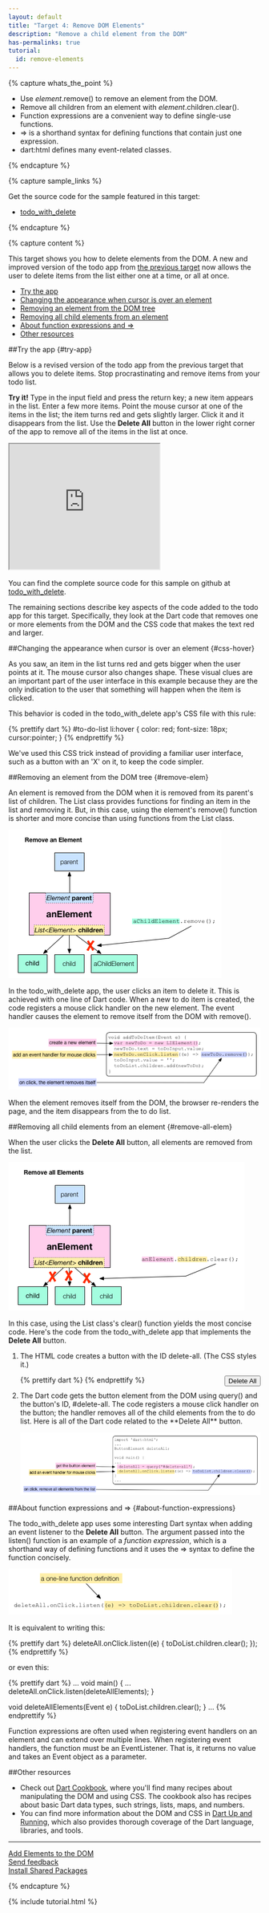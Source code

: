 ```yaml
---
layout: default
title: "Target 4: Remove DOM Elements"
description: "Remove a child element from the DOM"
has-permalinks: true
tutorial:
  id: remove-elements
---
```


{% capture whats_the_point %}

* Use _element_.remove() to remove an element from the DOM.
* Remove all children from an element with _element_.children.clear().
* Function expressions are a convenient way to define single-use functions.
* => is a shorthand syntax for defining functions that contain just one
expression.
* dart:html defines many event-related classes.

{% endcapture %}

{% capture sample_links %}

<p>
Get the source code for the sample featured in this target:</p>

<ul>
  <li>
    <a href="https://github.com/dart-lang/dart-tutorials-samples/tree/master/web/target04/todo_with_delete"
       target="_blank">todo_with_delete</a>
  </li>
</ul>

{% endcapture %}

{% capture content %}

This target shows you how to delete elements from the DOM.
A new and improved version of the todo app from
[the previous target](/docs/tutorials/add-elements/)
now allows the user to delete items from the list
either one at a time, or all at once.

* [Try the app](#try-app)
* [Changing the appearance when cursor is over an element](#css-hover)
* [Removing an element from the DOM tree](#remove-elem)
* [Removing all child elements from an element](#remove-all-elem)
* [About function expressions and =>](#about-function-expressions)
* [Other resources](#other-resources)

##Try the app {#try-app}

Below is a revised version
of the todo app from the previous target
that allows you to delete items.
Stop procrastinating and remove items from your todo list.

**Try it!**
Type in the input field and press the return key;
a new item appears in the list.
Enter a few more items.
Point the mouse cursor at one of the items in the list;
the item turns red and gets slightly larger.
Click it and it disappears from the list.
Use the **Delete All** button in the lower right corner of the app
to remove all of the items in the list at once.

<iframe class="running-app-frame"
        style="height:250px;width:300px;"
        src="http://dart-lang.github.com/dart-tutorials-samples/web/target04/todo_with_delete/web/todo_with_delete.html">
</iframe>

You can find the complete source code for this sample on github at
<a href="https://github.com/dart-lang/dart-tutorials-samples/tree/master/web/target04/todo_with_delete"
target="_blank">todo_with_delete</a>.

The remaining sections describe
key aspects of the code 
added to the todo app for this target.
Specifically, they look at
the Dart code that removes one or more elements from the DOM
and the CSS code that makes the text red and larger.

##Changing the appearance when cursor is over an element {#css-hover}

As you saw, an item in the list turns red and gets bigger
when the user points at it.
The mouse cursor also changes shape.
These visual clues are an important part of the user interface
in this example because they are the only indication to the user
that something will happen when the item is clicked.

This behavior is coded in the todo_with_delete app's CSS file with this rule:

{% prettify dart %}
#to-do-list li:hover {
  color: red;
  font-size: 18px;
  cursor:pointer;
}
{% endprettify %}

We've used this CSS trick
instead of providing a familiar user interface,
such as a button with an 'X' on it,
to keep the code simpler.

##Removing an element from the DOM tree {#remove-elem}

An element is removed from
the DOM when it is removed from its parent's list of children.
The List class provides functions for finding an item in the list
and removing it.
But, in this case,
using the element's remove() function
is shorter and more concise than
using functions from the List class.

![Use element.remove() to remove an element from the DOM](images/remove-element.png)

In the todo_with_delete app,
the user clicks an item to delete it.
This is achieved with one line of Dart code.
When a new to do item is created,
the code registers a mouse click handler on the new element.
The event handler causes the element to remove itself from the DOM
with remove().

![Registering an event handler to delete an item](images/remove-element-code.png)

When the element removes itself from the DOM,
the browser re-renders the page,
and the item disappears from the to do list.

##Removing all child elements from an element {#remove-all-elem}

When the user clicks the **Delete All** button,
all elements are removed from the list.

![Use element.children.clear() to remove all of an element's children](images/remove-all-elements.png)

In this case, using the List class's clear() function
yields the most concise code.
Here's the code from the todo_with_delete app
that implements the **Delete All** button.

<ol>
<li markdown="1">
The HTML code creates a button with the ID delete-all.
(The CSS styles it.)

{% prettify dart %}
<button id="delete-all" type="button" style="float:right"> Delete All </button>
{% endprettify %}

</li>

<li markdown="1">
The Dart code gets the button element from the DOM
using query() and the button's ID, #delete-all.
The code registers a mouse click handler on the button;
the handler removes all of the child elements from the to do list.
Here is all of the Dart code related to the **Delete All** button.

![Remove all child elements from an Element](images/remove-all-code.png)

</li>
</ol>

##About function expressions and => {#about-function-expressions}

The todo_with_delete app uses
some interesting Dart syntax
when adding an event listener to the **Delete All** button.
The argument passed into the listen() function
is an example of a _function expression_,
which is a shorthand way of defining functions
and it uses the => syntax to define the function concisely.

![A one-line function definition](images/event-listener-exp.png)

It is equivalent to writing this:

{% prettify dart %}
deleteAll.onClick.listen((e) {
  toDoList.children.clear();
});
{% endprettify %}

or even this:

{% prettify dart %}
...
void main() {
  ...
  deleteAll.onClick.listen(deleteAllElements);
}

void deleteAllElements(Event e) {
  toDoList.children.clear();
}
...
{% endprettify %}

Function expressions are often used
when registering event handlers on an element
and can extend over multiple lines.
When registering event handlers,
the function must be an EventListener.
That is,
it returns no value and takes an Event object as a parameter.

##Other resources

<ul>
  <li>
    Check out
    <a href="/docs/cookbook/">
    <i class="icon-food"> </i> Dart Cookbook</a>,
    where you'll find many recipes about manipulating the DOM
    and using CSS.
    The cookbook also has recipes about basic Dart data types,
    such strings, lists, maps, and numbers.
  </li>

  <li>
    You can find more information about the DOM and CSS in
    <a href="/docs/dart-up-and-running/">Dart Up and Running</a>,
    which also provides thorough coverage of the Dart language, 
    libraries, and tools.
  </li>
</ul>

<hr>

<div class="row">
  <div class="span3">
  <a href="/docs/tutorials/add-elements/"><i class="icon-chevron-left"> </i> Add Elements to the DOM</a>
  </div>
  <div class="span3">
<a href="http://code.google.com/p/dart/issues/entry?template=Tutorial%20feedback"
 target="_blank">
<i class="icon-comment"> </i>
Send feedback
</a>
  </div>
  <div class="span3">
  <a href="/docs/tutorials/packages/" class="pull-right">Install Shared Packages <i class="icon-chevron-right"> </i> </a>
  </div>
</div>

{% endcapture %}

{% include tutorial.html %}
